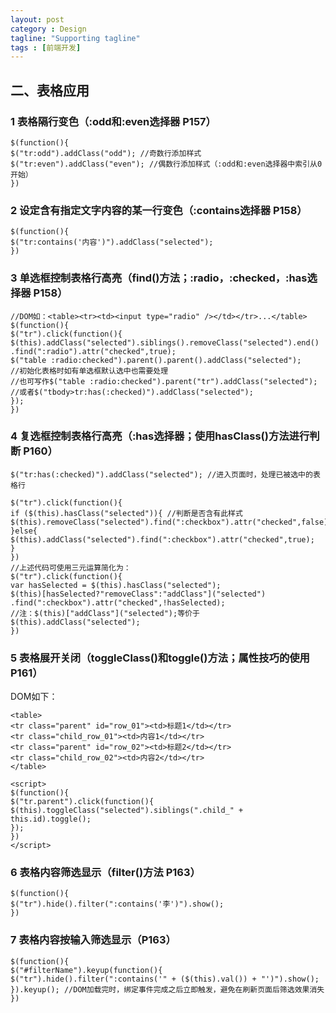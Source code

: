 ```yaml
---
layout: post
category : Design
tagline: "Supporting tagline"
tags : [前端开发]
---
```


## 二、表格应用

### 1 表格隔行变色（:odd和:even选择器 P157） 

	$(function(){
	$("tr:odd").addClass("odd"); //奇数行添加样式
	$("tr:even").addClass("even"); //偶数行添加样式（:odd和:even选择器中索引从0开始）
	})

### 2 设定含有指定文字内容的某一行变色（:contains选择器 P158） 

	$(function(){
	$("tr:contains('内容')").addClass("selected");
	})

### 3 单选框控制表格行高亮（find()方法；:radio，:checked，:has选择器 P158） 

	//DOM如：<table><tr><td><input type="radio" /></td></tr>...</table>
	$(function(){
	$("tr").click(function(){
	$(this).addClass("selected").siblings().removeClass("selected").end()
	.find(":radio").attr("checked",true);
	$("table :radio:checked").parent().parent().addClass("selected");
	//初始化表格时如有单选框默认选中也需要处理
	//也可写作$("table :radio:checked").parent("tr").addClass("selected");
	//或者$("tbody>tr:has(:checked)").addClass("selected");
	});
	})

### 4 复选框控制表格行高亮（:has选择器；使用hasClass()方法进行判断 P160） 

	$("tr:has(:checked)").addClass("selected"); //进入页面时，处理已被选中的表格行

	$("tr").click(function(){
	if ($(this).hasClass("selected")){ //判断是否含有此样式
	$(this).removeClass("selected").find(":checkbox").attr("checked",false);
	}else{
	$(this).addClass("selected").find(":checkbox").attr("checked",true);
	}
	})
	//上述代码可使用三元运算简化为：
	$("tr").click(function(){
	var hasSelected = $(this).hasClass("selected");
	$(this)[hasSelected?"removeClass":"addClass"]("selected")
	.find(":checkbox").attr("checked",!hasSelected);
	//注：$(this)["addClass"]("selected");等价于$(this).addClass("selected");
	})

### 5 表格展开关闭（toggleClass()和toggle()方法；属性技巧的使用 P161）

DOM如下：

	<table>
	<tr class="parent" id="row_01"><td>标题1</td></tr>
	<tr class="child_row_01"><td>内容1</td></tr>
	<tr class="parent" id="row_02"><td>标题2</td></tr>
	<tr class="child_row_02"><td>内容2</td></tr>
	</table>

	<script>
	$(function(){
	$("tr.parent").click(function(){
	$(this).toggleClass("selected").siblings(".child_" + this.id).toggle();
	});
	})
	</script>

### 6 表格内容筛选显示（filter()方法 P163） 

	$(function(){
	$("tr").hide().filter(":contains('李')").show();
	})

### 7 表格内容按输入筛选显示（P163） 

	$(function(){
	$("#filterName").keyup(function(){
	$("tr").hide().filter(":contains('" + ($(this).val()) + "')").show();
	}).keyup(); //DOM加载完时，绑定事件完成之后立即触发，避免在刷新页面后筛选效果消失
	})